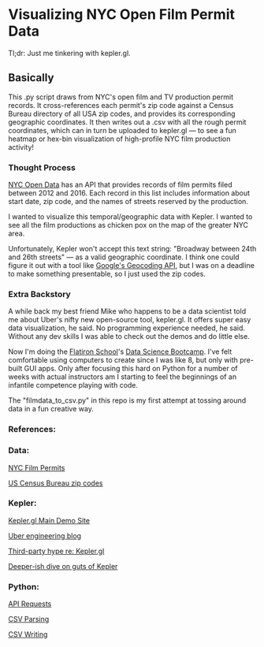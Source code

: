 # Visualizing NYC Open Film Permit Data

Tl;dr: Just me tinkering with kepler.gl.

## Basically

This .py script draws from NYC's open film and TV production permit records. It cross-references each permit's zip code against a Census Bureau directory of all USA zip codes, and provides its corresponding geographic coordinates. It then writes out a .csv with all the rough permit coordinates, which can in turn be uploaded to kepler.gl — to see a fun heatmap or hex-bin visualization of high-profile NYC film production activity!

### Thought Process

[NYC Open Data](https://opendata.cityofnewyork.us/) has an API that provides records of film permits filed between 2012 and 2016. Each record in this list includes information about start date, zip code, and the names of streets reserved by the production.

I wanted to visualize this temporal/geographic data with Kepler. I wanted to see all the film productions as chicken pox on the map of the greater NYC area. 

Unfortunately, Kepler won't accept this text string: "Broadway between 24th and 26th streets" — as a valid geographic coordinate. I think one could figure it out with a tool like [Google's Geocoding API](https://developers.google.com/maps/documentation/geocoding/intro), but I was on a deadline to make something presentable, so I just used the zip codes.

### Extra Backstory

A while back my best friend Mike who happens to be a data scientist told me about Uber's nifty new open-source tool, kepler.gl. It offers super easy data visualization, he said. No programming experience needed, he said. Without any dev skills I was able to check out the demos and do little else.

Now I'm doing the [Flatiron School](https://flatironschool.com/)'s [Data Science Bootcamp](https://flatironschool.com/career-courses/data-science-bootcamp/). I've felt comfortable using computers to create since I was like 8, but only with pre-built GUI apps. Only after focusing this hard on Python for a number of weeks with actual instructors am I starting to feel the beginnings of an infantile competence playing with code.

The "filmdata_to_csv.py" in this repo is my first attempt at tossing around data in a fun creative way.

### References:

### Data:
[NYC Film Permits](https://data.cityofnewyork.us/City-Government/Film-Permits/tg4x-b46p)

[US Census Bureau zip codes](https://gist.github.com/erichurst/7882666)

### Kepler:
[Kepler.gl Main Demo Site](https://kepler.gl/#/)

[Uber engineering blog](https://eng.uber.com/keplergl)

[Third-party hype re: Kepler.gl](https://opensource.com/article/18/8/keplergl)

[Deeper-ish dive on guts of Kepler](https://medium.com/vis-gl/how-sometimes-assuming-the-earth-is-flat-helps-speed-up-rendering-in-deck-gl-c43b72fd6db4)

### Python:
[API Requests](http://docs.python-requests.org/en/master/user/quickstart/#make-a-request)

[CSV Parsing](https://stackoverflow.com/questions/39704096/parse-online-comma-delimited-text-file-in-python-3-5)

[CSV Writing](https://docs.python.org/2/library/csv.html)
